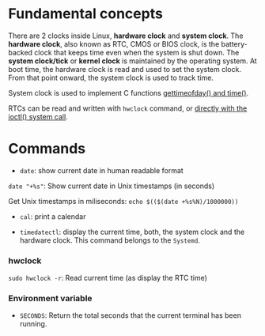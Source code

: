 # Fundamental concepts

There are 2 clocks inside Linux, **hardware clock** and **system clock**. The **hardware clock**, also known as RTC, CMOS or BIOS clock, is the battery-backed clock that keeps time even when the system is shut down. The **system clock/tick** or **kernel clock** is maintained by the operating system. At boot time, the hardware clock is read and used to set the system clock. From that point onward, the system clock is used to track time.

System clock is used to implement C functions [gettimeofday() and time()](https://github.com/TranPhucVinh/C/blob/master/Physical%20layer/Time/README.md#systime).

RTCs can be read and written with ``hwclock`` command, or [directly with the ioctl() system call](https://github.com/TranPhucVinh/C/blob/master/Physical%20layer/Time/Examples.md#example-3).

# Commands

* ``date``: show current date in human readable format

``date "+%s"``: Show current date in Unix timestamps (in seconds)

Get Unix timestamps in miliseconds: ``echo $(($(date +%s%N)/1000000))``

* ``cal``: print a calendar

* ``timedatectl``: display the current time, both, the system clock and the hardware clock. This command belongs to the ``Systemd``.

### hwclock

``sudo hwclock -r``: Read current time (as display the RTC time)

### Environment variable

* ``SECONDS``: Return the total seconds that the current terminal has been running.
